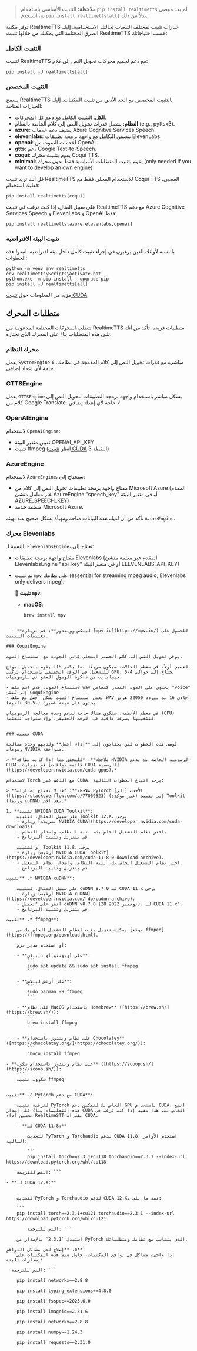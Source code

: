 
> **ملاحظة:** التثبيت الأساسي باستخدام `pip install realtimetts` لم يعد موصى به، استخدم `pip install realtimetts[all]` بدلاً من ذلك.

توفر مكتبة RealtimeTTS خيارات تثبيت لمختلف التبعيات لحالتك الاستخدامية. إليك الطرق المختلفة التي يمكنك من خلالها تثبيت RealtimeTTS حسب احتياجاتك:

### التثبيت الكامل

لتثبيت RealtimeTTS مع دعم لجميع محركات تحويل النص إلى كلام:

```
pip install -U realtimetts[all]
```

### التثبيت المخصص

يسمح RealtimeTTS بالتثبيت المخصص مع الحد الأدنى من تثبيت المكتبات. إليك الخيارات المتاحة:
- **الكل**: التثبيت الكامل مع دعم كل المحركات.
- **النظام**: يشمل قدرات تحويل النص إلى كلام الخاصة بالنظام (e.g., pyttsx3).
- **azure**: يضيف دعم خدمات Azure Cognitive Services Speech.
- **elevenlabs**: يتضمن التكامل مع واجهة برمجة تطبيقات ElevenLabs.
- **openai**: لخدمات الصوت من OpenAI.
- **gtts**: دعم Google Text-to-Speech.
- **coqui**: يقوم بتثبيت محرك Coqui TTS.
- **minimal**: يقوم بتثبيت المتطلبات الأساسية فقط بدون محرك (only needed if you want to develop an own engine)


قل أنك تريد تثبيت RealtimeTTS للاستخدام المحلي فقط مع Coqui TTS العصبي، فعليك استخدام:

```
pip install realtimetts[coqui]
```

على سبيل المثال، إذا كنت ترغب في تثبيت RealtimeTTS مع دعم Azure Cognitive Services Speech و ElevenLabs و OpenAI فقط:

```
pip install realtimetts[azure,elevenlabs,openai]
```

### تثبيت البيئة الافتراضية

بالنسبة لأولئك الذين يرغبون في إجراء تثبيت كامل داخل بيئة افتراضية، اتبعوا هذه الخطوات:

```
python -m venv env_realtimetts
env_realtimetts\Scripts\activate.bat
python.exe -m pip install --upgrade pip
pip install -U realtimetts[all]
```

مزيد من المعلومات حول [تثبيت CUDA](#cuda-installation).

## متطلبات المحرك

تتطلب المحركات المختلفة المدعومة من RealtimeTTS متطلبات فريدة. تأكد من أنك تلبي هذه المتطلبات بناءً على المحرك الذي تختاره.

### محرك النظام
يعمل `SystemEngine` مباشرة مع قدرات تحويل النص إلى كلام المدمجة في نظامك. لا حاجة لأي إعداد إضافي.

### GTTSEngine
يعمل `GTTSEngine` بشكل مباشر باستخدام واجهة برمجة التطبيقات لتحويل النص إلى كلام من Google Translate. لا حاجة لأي إعداد إضافي.

### OpenAIEngine
لاستخدام `OpenAIEngine`:
- تعيين متغير البيئة OPENAI_API_KEY
- تثبيت ffmpeg (انظر [تثبيت CUDA](#cuda-installation) النقطة 3)

### AzureEngine
لاستخدام `AzureEngine`، ستحتاج إلى:
- مفتاح واجهة برمجة تطبيقات تحويل النص إلى كلام من Microsoft Azure (المقدم عبر معامل منشئ AzureEngine "speech_key" أو في متغير البيئة AZURE_SPEECH_KEY)
- منطقة خدمة Microsoft Azure.

تأكد من أن لديك هذه البيانات متاحة ومهيأة بشكل صحيح عند تهيئة `AzureEngine`.

### محرك Elevenlabs
بالنسبة لـ `ElevenlabsEngine`، تحتاج إلى:
- مفتاح واجهة برمجة تطبيقات Elevenlabs (المقدم عبر معلمة منشئ ElevenlabsEngine "api_key" أو في متغير البيئة ELEVENLABS_API_KEY)
- تم تثبيت `mpv` على نظامك (essential for streaming mpeg audio, Elevenlabs only delivers mpeg).

  🔹 **تثبيت `mpv`:**
  - **macOS**:
    ```
    brew install mpv
```

  - **لينكس وويندوز**: قم بزيارة [mpv.io](https://mpv.io/) للحصول على تعليمات التثبيت.

### CoquiEngine

يوفر تحويل النص إلى كلام العصبي المحلي عالي الجودة مع استنساخ الصوت.

يقوم بتحميل نموذج TTS العصبي أولاً. في معظم الحالات، سيكون سريعًا بما يكفي للتشغيل في الوقت الحقيقي باستخدام تركيب GPU. يحتاج إلى حوالي 4-5 جيجابايت من ذاكرة الوصول العشوائي للرسوميات.

- لاستنساخ الصوت، قدم اسم ملف wav يحتوي على الصوت المصدر كمعامل "voice" إلى مُنشئ CoquiEngine
- يعمل استنساخ الصوت بشكل أفضل مع ملف WAV أحادي 16 بت بتردد 22050 هرتز يحتوي على عينة قصيرة (~5-30 ثانية)

في معظم الأنظمة، ستكون هناك حاجة لدعم وحدة معالجة الرسوميات (GPU) لتشغيلها بسرعة كافية في الوقت الحقيقي، وإلا ستواجه تلعثماً.


### تثبيت CUDA

تُوصى هذه الخطوات لمن يحتاجون إلى **أداء أفضل** ولديهم وحدة معالجة رسومات NVIDIA متوافقة.

> **ملاحظة**: *للتحقق مما إذا كانت بطاقة NVIDIA الرسومية الخاصة بك تدعم CUDA، قم بزيارة [قائمة بطاقات CUDA الرسمية](https://developer.nvidia.com/cuda-gpus).*

لاستخدام Torch مع الدعم عبر CUDA، يرجى اتباع الخطوات التالية:

> **ملاحظة**: *قد لا تحتاج إصدارات PyTorch الأحدث [إلى](https://stackoverflow.com/a/77069523) (غير مؤكدة) إلى تثبيت Toolkit (وربما cuDNN) بعد الآن.*

1. **تثبيت NVIDIA CUDA Toolkit**:
    على سبيل المثال، لتثبيت Toolkit 12.X، يرجى
    - زيارة [تنزيلات NVIDIA CUDA](https://developer.nvidia.com/cuda-downloads).
    - اختر نظام التشغيل الخاص بك، بنية النظام، وإصدار النظام.
    - قم بتنزيل وتثبيت البرنامج.

    أو لتثبيت Toolkit 11.8، يرجى
    - زيارة [أرشيف NVIDIA CUDA Toolkit](https://developer.nvidia.com/cuda-11-8-0-download-archive).
    - اختر نظام التشغيل الخاص بك، بنية النظام، وإصدار نظام التشغيل.
    - قم بتنزيل وتثبيت البرنامج.

٢. **تثبيت NVIDIA cuDNN**:

    على سبيل المثال، لتثبيت cuDNN 8.7.0 لـ CUDA 11.x يرجى
    - زيارة [أرشيف NVIDIA cuDNN](https://developer.nvidia.com/rdp/cudnn-archive).
    - انقر على "تحميل cuDNN v8.7.0 (28 نوفمبر 2022)، لـ CUDA 11.x".
    - قم بتنزيل وتثبيت البرنامج.

٣. **تثبيت ffmpeg**:

    يمكنك تنزيل مثبت لنظام التشغيل الخاص بك من [موقع ffmpeg](https://ffmpeg.org/download.html).

    أو استخدم مدير حزم:

    - **على أوبونتو أو ديبيان**:
        ```
        sudo apt update && sudo apt install ffmpeg
        ```

    - **على أرتش لينكس**:
        ```
        sudo pacman -S ffmpeg
        ```

    - **على نظام MacOS باستخدام Homebrew** ([https://brew.sh/](https://brew.sh/)):
        ```
        brew install ffmpeg
        ```

    - **على نظام ويندوز باستخدام Chocolatey** ([https://chocolatey.org/](https://chocolatey.org/)):
        ```
        choco install ffmpeg
```

    - **على نظام ويندوز باستخدام سكوب** ([https://scoop.sh/](https://scoop.sh/)):
        ```
        سكووب تثبيت ffmpeg
```

٤. **تثبيت PyTorch مع دعم CUDA**:

    لترقية تثبيت PyTorch الخاص بك لتمكين دعم GPU باستخدام CUDA، اتبع هذه التعليمات بناءً على إصدار CUDA الخاص بك. هذا مفيد إذا كنت ترغب في تحسين أداء RealtimeSTT بقدرات CUDA.

    - **لـ CUDA 11.8:**

        لتحديث PyTorch و Torchaudio لدعم CUDA 11.8، استخدم الأوامر التالية:

        ```
        pip install torch==2.3.1+cu118 torchaudio==2.3.1 --index-url https://download.pytorch.org/whl/cu118
```
        النص للترجمة: ```

    - **لـ CUDA 12.X:**


        لتحديث PyTorch و Torchaudio لدعم CUDA 12.X، نفذ ما يلي:

        ```
        pip install torch==2.3.1+cu121 torchaudio==2.3.1 --index-url https://download.pytorch.org/whl/cu121
```
        النص للترجمة: ```

    استبدل `2.3.1` بالإصدار من PyTorch الذي يتناسب مع نظامك ومتطلباتك.

٥. **إصلاح لحل مشاكل التوافق**:
    إذا واجهت مشاكل في توافق المكتبات، حاول ضبط هذه المكتبات على إصدارات ثابتة:

  النص للترجمة: ``` 

    pip install networkx==2.8.8
    
    pip install typing_extensions==4.8.0
    
    pip install fsspec==2023.6.0
    
    pip install imageio==2.31.6
    
    pip install networkx==2.8.8
    
    pip install numpy==1.24.3
    
    pip install requests==2.31.0
  ```